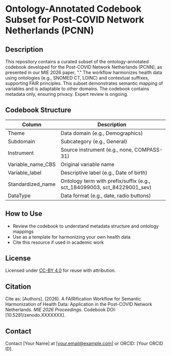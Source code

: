 # Ontology-Annotated Codebook Subset for Post-COVID Network Netherlands (PCNN)

## Description
This repository contains a curated subset of the ontology-annotated codebook developed for the Post-COVID Network Netherlands (PCNN), as presented in our MIE 2026 paper, "." The workflow harmonizes health data using ontologies (e.g., SNOMED CT, LOINC) and contextual suffixes, supporting FAIR principles. This subset demonstrates semantic mapping of variables and is adaptable to other domains. The codebook contains metadata only, ensuring privacy. Expert review is ongoing.

## Codebook Structure
| Column              | Description                                                    |
|---------------------|----------------------------------------------------------------|
| Theme               | Data domain (e.g., Demographics)                               |
| Subdomain           | Subcategory (e.g., General)                                    |
| Instrument          | Source instrument (e.g., none, COMPASS-31)                     |
| Variable_name_CBS   | Original variable name                                        |
| Variable_label      | Descriptive label (e.g., Date of birth)                        |
| Standardized_name   | Ontology term with prefix/suffix (e.g., sct_184099003, sct_84229001_sev) |
| DataType            | Data format (e.g., date, radio buttons)                        |

## How to Use
- Review the codebook to understand metadata structure and ontology mappings
- Use as a template for harmonizing your own health data
- Cite this resource if used in academic work
## License
Licensed under [CC-BY 4.0](https://creativecommons.org/licenses/by/4.0/) for reuse with attribution.

## Citation
Cite as: [Authors]. (2026). A FAIRification Workflow for Semantic Harmonization of Health Data: Application in the Post-COVID Network Netherlands. *MIE 2026 Proceedings*. Codebook DOI: [10.5281/zenodo.XXXXXXX].

## Contact
Contact [Your Name] at [your.email@example.com] or ORCID: [Your ORCID ID].